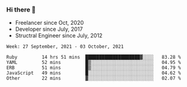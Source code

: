 ### Hi there 👋

- Freelancer since Oct, 2020
- Developer since July, 2017
- Structral Engineer since July, 2012

<!--START_SECTION:waka-->
```text
Week: 27 September, 2021 - 03 October, 2021

Ruby         14 hrs 51 mins  ████████████████████▓░░░░   83.28 % 
YAML         52 mins         █▒░░░░░░░░░░░░░░░░░░░░░░░   04.95 % 
ERB          51 mins         █▒░░░░░░░░░░░░░░░░░░░░░░░   04.79 % 
JavaScript   49 mins         █░░░░░░░░░░░░░░░░░░░░░░░░   04.62 % 
Other        22 mins         ▓░░░░░░░░░░░░░░░░░░░░░░░░   02.07 % 
```
<!--END_SECTION:waka-->
